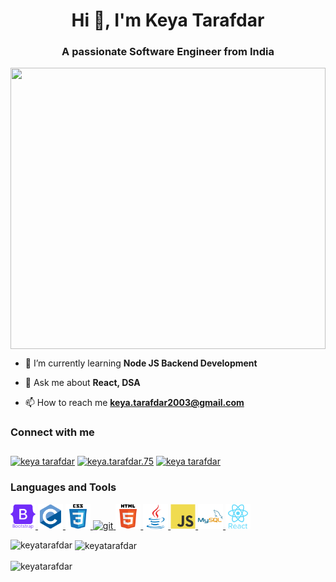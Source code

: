 

<h1 align="center">Hi 💫, I'm Keya Tarafdar</h1>
<h3 align="center">A passionate Software Engineer from India</h3>

<img align="center" width="100%" height="450px" src="https://user-images.githubusercontent.com/74038190/225813708-98b745f2-7d22-48cf-9150-083f1b00d6c9.gif" alt="">

- 🌱 I’m currently learning **Node JS Backend Development**

- 💬 Ask me about **React, DSA**

- 📫 How to reach me **keya.tarafdar2003@gmail.com**

<h3 align="left" style="padding-bottom: 10px;">Connect with me</h3>
<p align="left">
<a href="https://fb.com/keya tarafdar" target="blank"><img align="center" src="https://raw.githubusercontent.com/rahuldkjain/github-profile-readme-generator/master/src/images/icons/Social/facebook.svg" alt="keya tarafdar" height="30" width="40" /></a>
<a href="https://instagram.com/keya.tarafdar.75" target="blank"><img align="center" src="https://raw.githubusercontent.com/rahuldkjain/github-profile-readme-generator/master/src/images/icons/Social/instagram.svg" alt="keya.tarafdar.75" height="30" width="40" /></a>
<a href="https://www.leetcode.com/keya tarafdar" target="blank"><img align="center" src="https://raw.githubusercontent.com/rahuldkjain/github-profile-readme-generator/master/src/images/icons/Social/leet-code.svg" alt="keya tarafdar" height="30" width="40" /></a>
</p>

<h3 align="left"><b>Languages and Tools</b></h3>
<p align="left"> <a href="https://getbootstrap.com" target="_blank" rel="noreferrer"> <img src="https://raw.githubusercontent.com/devicons/devicon/master/icons/bootstrap/bootstrap-plain-wordmark.svg" alt="bootstrap" width="40" height="40"/> </a> <a href="https://www.cprogramming.com/" target="_blank" rel="noreferrer"> <img src="https://raw.githubusercontent.com/devicons/devicon/master/icons/c/c-original.svg" alt="c" width="40" height="40"/> </a> <a href="https://www.w3schools.com/css/" target="_blank" rel="noreferrer"> <img src="https://raw.githubusercontent.com/devicons/devicon/master/icons/css3/css3-original-wordmark.svg" alt="css3" width="40" height="40"/> </a> <a href="https://git-scm.com/" target="_blank" rel="noreferrer"> <img src="https://www.vectorlogo.zone/logos/git-scm/git-scm-icon.svg" alt="git" width="40" height="40"/> </a> <a href="https://www.w3.org/html/" target="_blank" rel="noreferrer"> <img src="https://raw.githubusercontent.com/devicons/devicon/master/icons/html5/html5-original-wordmark.svg" alt="html5" width="40" height="40"/> </a> <a href="https://www.java.com" target="_blank" rel="noreferrer"> <img src="https://raw.githubusercontent.com/devicons/devicon/master/icons/java/java-original.svg" alt="java" width="40" height="40"/> </a> <a href="https://developer.mozilla.org/en-US/docs/Web/JavaScript" target="_blank" rel="noreferrer"> <img src="https://raw.githubusercontent.com/devicons/devicon/master/icons/javascript/javascript-original.svg" alt="javascript" width="40" height="40"/> </a> <a href="https://www.mysql.com/" target="_blank" rel="noreferrer"> <img src="https://raw.githubusercontent.com/devicons/devicon/master/icons/mysql/mysql-original-wordmark.svg" alt="mysql" width="40" height="40"/> </a> <a href="https://reactjs.org/" target="_blank" rel="noreferrer"> <img src="https://raw.githubusercontent.com/devicons/devicon/master/icons/react/react-original-wordmark.svg" alt="react" width="40" height="40"/> </a> </p>

<p><img align="left" src="https://github-readme-stats.vercel.app/api/top-langs?username=keyatarafdar&show_icons=true&locale=en&layout=compact" alt="keyatarafdar" /></p>

<p>&nbsp;<img align="center" src="https://github-readme-stats.vercel.app/api?username=keyatarafdar&show_icons=true&locale=en" alt="keyatarafdar" /></p>

<p><img align="center" src="https://github-readme-streak-stats.herokuapp.com/?user=keyatarafdar&" alt="keyatarafdar" /></p>
